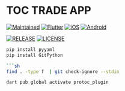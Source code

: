 # TOC TRADE APP

[![Maintained](https://img.shields.io/badge/Maintained-yes-green?style=for-the-badge)](https://github.com/ToC-Taiwan/toc_trade_app)
[![Flutter](https://img.shields.io/badge/Flutter-3.3.10-blue?logo=flutter&logoColor=blue&style=for-the-badge)](https://docs.flutter.dev)
[![iOS](https://img.shields.io/badge/OS-iOS-orange?logo=ios&logoColor=orange&style=for-the-badge)](https://www.apple.com/ios)
[![Android](https://img.shields.io/badge/OS-Android-green?logo=android&logoColor=green&style=for-the-badge)](https://www.android.com)

[![RELEASE](https://img.shields.io/github/release/ToC-Taiwan/toc_trade_app?style=for-the-badge)](https://github.com/ToC-Taiwan/toc_trade_app/releases/latest)
[![LICENSE](https://img.shields.io/github/license/ToC-Taiwan/toc_trade_app?style=for-the-badge)](COPYING)

```sh
pip install pyyaml
pip install GitPython

```sh
find . -type f  | git check-ignore --stdin
```

```sh
dart pub global activate protoc_plugin
```
